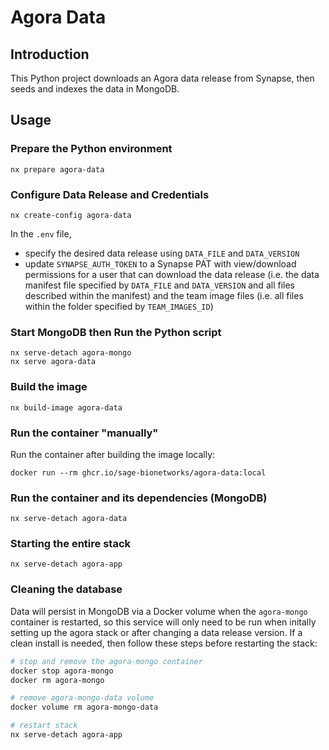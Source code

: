 # Agora Data

## Introduction

This Python project downloads an Agora data release from Synapse, then seeds and indexes the data in MongoDB.

## Usage

### Prepare the Python environment

```
nx prepare agora-data
```

### Configure Data Release and Credentials

```
nx create-config agora-data
```

In the `.env` file, 
 - specify the desired data release using `DATA_FILE` and `DATA_VERSION`
 - update `SYNAPSE_AUTH_TOKEN` to a Synapse PAT with view/download permissions for a user that can download the data release (i.e. the data manifest file specified by `DATA_FILE` and `DATA_VERSION` and all files described within the manifest) and the team image files (i.e. all files within the folder specified by `TEAM_IMAGES_ID`)

### Start MongoDB then Run the Python script

```
nx serve-detach agora-mongo
nx serve agora-data
```

### Build the image

```
nx build-image agora-data
```

### Run the container "manually"

Run the container after building the image locally:

```
docker run --rm ghcr.io/sage-bionetworks/agora-data:local
```

### Run the container and its dependencies (MongoDB)

```
nx serve-detach agora-data
```

### Starting the entire stack

```
nx serve-detach agora-app
```

### Cleaning the database

Data will persist in MongoDB via a Docker volume when the `agora-mongo` container is restarted, so this service will only need to be run when initally setting up the agora stack or after changing a data release version. If a clean install is needed, then follow these steps before restarting the stack: 

```bash
# stop and remove the agora-mongo container
docker stop agora-mongo
docker rm agora-mongo

# remove agora-mongo-data volume
docker volume rm agora-mongo-data

# restart stack
nx serve-detach agora-app
```
 